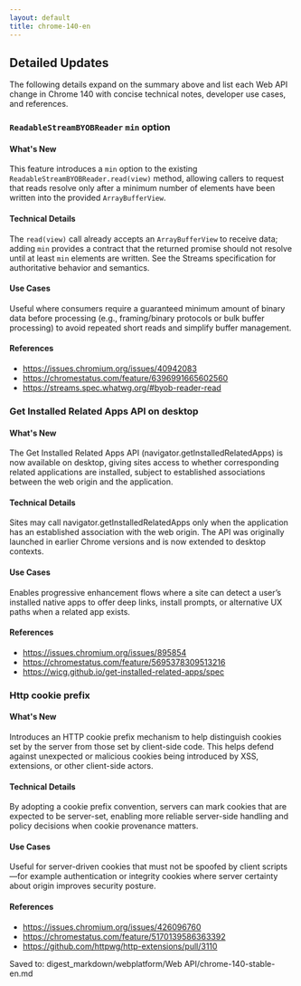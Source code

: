 ```yaml
---
layout: default
title: chrome-140-en
---
```


## Detailed Updates

The following details expand on the summary above and list each Web API change in Chrome 140 with concise technical notes, developer use cases, and references.

### `ReadableStreamBYOBReader` `min` option

#### What's New
This feature introduces a `min` option to the existing `ReadableStreamBYOBReader.read(view)` method, allowing callers to request that reads resolve only after a minimum number of elements have been written into the provided `ArrayBufferView`.

#### Technical Details
The `read(view)` call already accepts an `ArrayBufferView` to receive data; adding `min` provides a contract that the returned promise should not resolve until at least `min` elements are written. See the Streams specification for authoritative behavior and semantics.

#### Use Cases
Useful where consumers require a guaranteed minimum amount of binary data before processing (e.g., framing/binary protocols or bulk buffer processing) to avoid repeated short reads and simplify buffer management.

#### References
- https://issues.chromium.org/issues/40942083
- https://chromestatus.com/feature/6396991665602560
- https://streams.spec.whatwg.org/#byob-reader-read

### Get Installed Related Apps API on desktop

#### What's New
The Get Installed Related Apps API (navigator.getInstalledRelatedApps) is now available on desktop, giving sites access to whether corresponding related applications are installed, subject to established associations between the web origin and the application.

#### Technical Details
Sites may call navigator.getInstalledRelatedApps only when the application has an established association with the web origin. The API was originally launched in earlier Chrome versions and is now extended to desktop contexts.

#### Use Cases
Enables progressive enhancement flows where a site can detect a user’s installed native apps to offer deep links, install prompts, or alternative UX paths when a related app exists.

#### References
- https://issues.chromium.org/issues/895854
- https://chromestatus.com/feature/5695378309513216
- https://wicg.github.io/get-installed-related-apps/spec

### Http cookie prefix

#### What's New
Introduces an HTTP cookie prefix mechanism to help distinguish cookies set by the server from those set by client-side code. This helps defend against unexpected or malicious cookies being introduced by XSS, extensions, or other client-side actors.

#### Technical Details
By adopting a cookie prefix convention, servers can mark cookies that are expected to be server-set, enabling more reliable server-side handling and policy decisions when cookie provenance matters.

#### Use Cases
Useful for server-driven cookies that must not be spoofed by client scripts—for example authentication or integrity cookies where server certainty about origin improves security posture.

#### References
- https://issues.chromium.org/issues/426096760
- https://chromestatus.com/feature/5170139586363392
- https://github.com/httpwg/http-extensions/pull/3110

Saved to: digest_markdown/webplatform/Web API/chrome-140-stable-en.md
